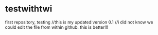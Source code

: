 # testwithtwi
first repository, testing
//this is my updated version 0.1
//i did not know we could edit the file from within github. this is better!!!
